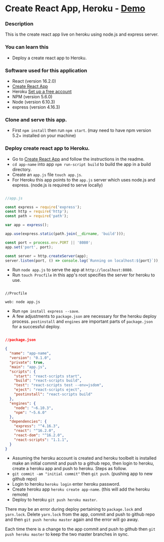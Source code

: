# Create React App, Heroku - <a href="https://create-react-test.herokuapp.com/">Demo</a> 
 
### Description
This is the create react app live on heroku using node.js and express server. 

### You can learn this
* Deploy a create react app to Heroku. 

### Software used for this application
* React (version 16.2.0) 
* [Create React App](https://github.com/facebook/create-react-app)    
* Heroku [Set up a free account ](https://www.heroku.com/)
* NPM (version 5.6.0)
* Node (version 6.10.3)
* express (version 4.16.3)

### Clone and serve this app.
* First `npm install` then run `npm start`. (may need to have npm version 5.2+ installed on your machine)

### Deploy create react app to Heroku. 
* Go to [Create React App](https://github.com/facebook/create-react-app) and follow the instructions in the readme.
* `cd app-name` into app <code>npm run-script build</code> to build the app in a build directory.
* Create an `app.js` file `touch app.js`.
* For Heroku this app points to the <code>app.js</code> server which uses node.js and express. (node.js is required to serve locally)

```js

//app.js

const express = require('express');
const http = require('http');
const path = require('path');

var app = express();

app.use(express.static(path.join(__dirname, 'build')));

const port = process.env.PORT || '8080';
app.set('port', port);

const server = http.createServer(app);
server.listen(port, () => console.log(`Running on localhost:${port}`));

```
* Run <code>node app.js</code> to serve the app at `http://localhost:8080`.
* Run <code>touch Procfile</code> in this app's root specifies the server for heroku to use.

```text

//Procfile

web: node app.js

```

* Run `npm install express --save`.
* A few adjustments to `package.json` are necessary for the heroku deploy process. `postinstall` and `engines` are important parts of `package.json` for a successful deploy. 

```json

//package.json

{
  "name": "app-name",
  "version": "0.1.0",
  "private": true,
  "main": "app.js",
  "scripts": {
    "start": "react-scripts start",
    "build": "react-scripts build",
    "test": "react-scripts test --env=jsdom",
    "eject": "react-scripts eject",
    "postinstall": "react-scripts build"
  },
  "engines": {
    "node": "~6.10.3",
    "npm": "~5.6.0"
  },
  "dependencies": {
    "express": "^4.16.3",
    "react": "^16.2.0",
    "react-dom": "^16.2.0",
    "react-scripts": "1.1.1",
  }
}

``` 

* Assuming the heroku account is created and heroku toolbelt is installed make an initial commit and push to a github repo, then login to heroku, create a heroku app and push to heroku. Steps as follow.
* `git commit -am "initial commit"` then `git push`. (pushing app to new github repo)
* Login to heroku `heroku login` enter heroku password.
* Create heroku app `heroku create app-name`. (this will add the heroku remote)
* Deploy to heroku `git push heroku master`.

There may be an error during deploy pertaining to `package.lock` and `yarn.lock`. Delete `yarn.lock` from the app, commit and push to github repo and then `git push heroku master` again and the error will go away.

Each time there is a change to the app commit and push to github then `git push heroku master` to keep the two master branches in sync.  